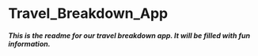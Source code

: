 # Travel_Breakdown_App

##### This is the readme for our travel breakdown app.  It will be filled with fun information.
